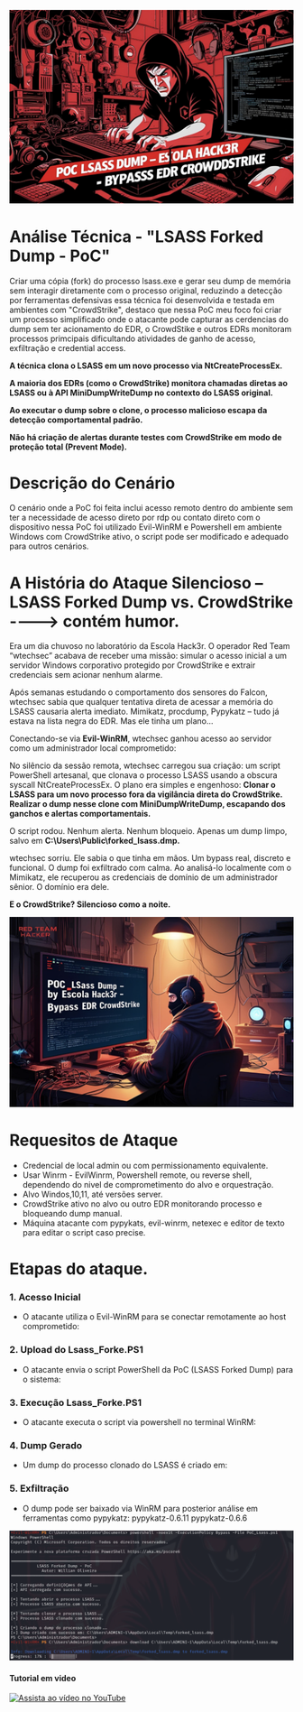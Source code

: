 ![Banner do Projeto](Assets/Banner.jpg)


# Análise Técnica - "LSASS Forked Dump - PoC"

Criar uma cópia (fork) do processo lsass.exe e gerar seu dump de memória sem interagir diretamente com o processo original, reduzindo a detecção por ferramentas defensivas essa técnica foi desenvolvida e testada em ambientes com "CrowdStrike", destaco que nessa PoC meu foco foi criar um processo simplificado onde o atacante pode capturar as cerdencias do dump sem ter acionamento do EDR, o CrowdStike e outros EDRs monitoram processos primcipais dificultando atividades de ganho de acesso, exfiltração e credential access.

**A técnica clona o LSASS em um novo processo via NtCreateProcessEx.**

**A maioria dos EDRs (como o CrowdStrike) monitora chamadas diretas ao LSASS ou à API MiniDumpWriteDump no contexto do LSASS original.**

**Ao executar o dump sobre o clone, o processo malicioso escapa da detecção comportamental padrão.**

**Não há criação de alertas durante testes com CrowdStrike em modo de proteção total (Prevent Mode).**

# Descrição do Cenário

O cenário onde a PoC foi feita inclui acesso remoto dentro do ambiente sem ter a necessidade de acesso direto por rdp ou contato direto com o dispositivo nessa PoC foi utilizado Evil-WinRM e Powershell em ambiente Windows com CrowdStrike ativo, o script pode ser modificado e adequado para outros cenários.

# A História do Ataque Silencioso – LSASS Forked Dump vs. CrowdStrike ----> contém humor.

Era um dia chuvoso no laboratório da Escola Hack3r. O operador Red Team “wtechsec” acabava de receber uma missão: simular o acesso inicial a um servidor Windows corporativo protegido por CrowdStrike e extrair credenciais sem acionar nenhum alarme.

Após semanas estudando o comportamento dos sensores do Falcon, wtechsec sabia que qualquer tentativa direta de acessar a memória do LSASS causaria alerta imediato. Mimikatz, procdump, Pypykatz – tudo já estava na lista negra do EDR. Mas ele tinha um plano...

Conectando-se via **Evil-WinRM**, wtechsec ganhou acesso ao servidor como um administrador local comprometido:

No silêncio da sessão remota, wtechsec carregou sua criação: um script PowerShell artesanal, que clonava o processo LSASS usando a obscura syscall NtCreateProcessEx. O plano era simples e engenhoso:
**Clonar o LSASS para um novo processo fora da vigilância direta do CrowdStrike.**
**Realizar o dump nesse clone com MiniDumpWriteDump, escapando dos ganchos e alertas comportamentais.**

O script rodou. Nenhum alerta. Nenhum bloqueio. Apenas um dump limpo, salvo em **C:\Users\Public\forked_lsass.dmp.**

wtechsec sorriu. Ele sabia o que tinha em mãos. Um bypass real, discreto e funcional. O dump foi exfiltrado com calma. Ao analisá-lo localmente com o Mimikatz, ele recuperou as credenciais de domínio de um administrador sênior.
O domínio era dele.

**E o CrowdStrike? Silencioso como a noite.**

![Banner do Projeto](Assets/Banner.png)

# Requesitos de Ataque
- Credencial de local admin ou com permissionamento equivalente.
- Usar Winrm - EvilWinrm, Powershell remote, ou reverse shell, dependendo do nivel de comprometimento do alvo e orquestração.
- Alvo Windos,10,11, até versões server.
- CrowdStrike ativo no alvo ou outro EDR monitorando processo e bloqueando dump manual.
- Máquina atacante com pypykats, evil-winrm, netexec e editor de texto para editar o script caso precise.
  

# Etapas do ataque.

### 1. Acesso Inicial
- O atacante utiliza o Evil-WinRM para se conectar remotamente ao host comprometido:

### 2. Upload do Lsass_Forke.PS1
- O atacante envia o script PowerShell da PoC (LSASS Forked Dump) para o sistema:

### 3. Execução Lsass_Forke.PS1
- O atacante executa o script via powershell no terminal WinRM:

### 4. Dump Gerado
- Um dump do processo clonado do LSASS é criado em:

### 5. Exfiltração
- O dump pode ser baixado via WinRM para posterior análise em ferramentas como pypykatz: pypykatz-0.6.11 pypykatz-0.6.6

![Banner do Projeto](Assets/Execução.png)

  #### Tutorial em video ###

[![Assista ao vídeo no YouTube](https://img.youtube.com/vi/rCtWvcGW0go/hqdefault.jpg)](https://www.youtube.com/watch?v=rCtWvcGW0go)



